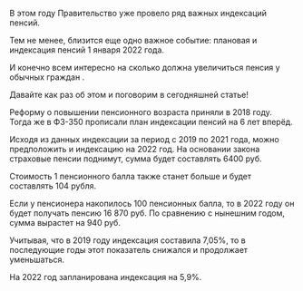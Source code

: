 

В этом году Правительство уже провело ряд важных индексаций пенсий.

Тем не менее, близится еще одно важное событие: плановая и индексация пенсий 1 января 2022 года.

И конечно всем интересно на сколько должна увеличиться пенсия у обычных граждан .

Давайте как раз об этом и поговорим в сегодняшней статье!

Реформу о повышении пенсионного возраста приняли в 2018 году. Тогда же в ФЗ-350 прописали план индексации пенсий на 6 лет вперёд.

Исходя из данных индексации за период с 2019 по 2021 года, можно предположить и индексацию на 2022 год. На основании закона страховые пенсии поднимут, сумма будет составлять 6400 руб.

Стоимость 1 пенсионного балла также станет больше и будет составлять 104 рубля.

Если у пенсионера накопилось 100 пенсионных балла, то в 2022 году он будет получать пенсию 16 870 руб. По сравнению с нынешним годом, сумма вырастет на 940 руб.

Учитывая, что в 2019 году индексация составила 7,05%, то в последующие годы этот показатель снижался и продолжает уменьшаться.

На 2022 год запланирована индексация на 5,9%.
